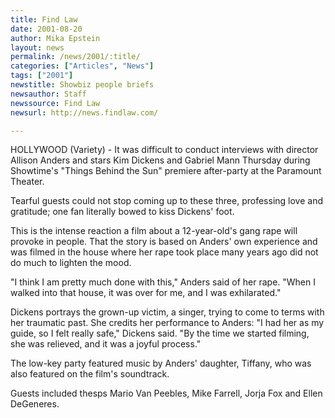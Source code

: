 ```yaml
---
title: Find Law
date: 2001-08-20
author: Mika Epstein
layout: news
permalink: /news/2001/:title/
categories: ["Articles", "News"]
tags: ["2001"]
newstitle: Showbiz people briefs  
newsauthor: Staff  
newssource: Find Law  
newsurl: http://news.findlaw.com/  

---
```

HOLLYWOOD (Variety) - It was difficult to conduct interviews with director Allison Anders and stars Kim Dickens and Gabriel Mann Thursday during Showtime's "Things Behind the Sun" premiere after-party at the Paramount Theater. 

Tearful guests could not stop coming up to these three, professing love and gratitude; one fan literally bowed to kiss Dickens' foot. 

This is the intense reaction a film about a 12-year-old's gang rape will provoke in people. That the story is based on Anders' own experience and was filmed in the house where her rape took place many years ago did not do much to lighten the mood. 

"I think I am pretty much done with this," Anders said of her rape. "When I walked into that house, it was over for me, and I was exhilarated."

Dickens portrays the grown-up victim, a singer, trying to come to terms with her traumatic past. She credits her performance to Anders: "I had her as my guide, so I felt really safe," Dickens said. "By the time we started filming, she was relieved, and it was a joyful process." 

The low-key party featured music by Anders' daughter, Tiffany, who was also featured on the film's soundtrack. 

Guests included thesps Mario Van Peebles, Mike Farrell, Jorja Fox and Ellen DeGeneres. 

